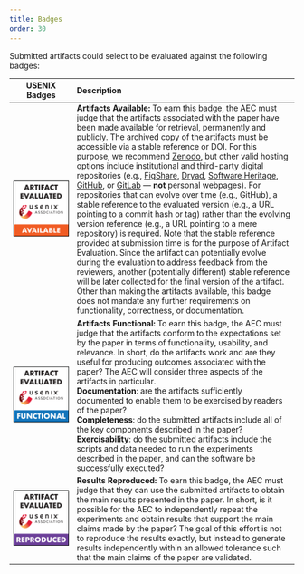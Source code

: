 ```yaml
---
title: Badges
order: 30
---
```


Submitted artifacts could select to be evaluated against the following badges:

<style>
table th:first-of-type {
    width: 20%;
}
table th:nth-of-type(2) {
    width: 70%;
}
</style>

| USENIX Badges | Description |
|:-------------:|:------------|
| ![available badge](usenixbadges-available.png) | **Artifacts Available:** To earn this badge, the AEC must judge that the artifacts associated with the paper have been made available for retrieval, permanently and publicly. The archived copy of the artifacts must be accessible via a stable reference or DOI. For this purpose, we recommend [Zenodo](https://zenodo.org/), but other valid hosting options include institutional and third-party digital repositories (e.g., [FigShare](https://figshare.com/), [Dryad](https://datadryad.org/stash/), [Software Heritage](https://archive.softwareheritage.org/), [GitHub](https://github.com/), or [GitLab](https://about.gitlab.com/) — **not** personal webpages). For repositories that can evolve over time (e.g., GitHub), a stable reference to the evaluated version (e.g., a URL pointing to a commit hash or tag) rather than the evolving version reference (e.g., a URL pointing to a mere repository) is required. Note that the stable reference provided at submission time is for the purpose of Artifact Evaluation. Since the artifact can potentially evolve during the evaluation to address feedback from the reviewers, another (potentially different) stable reference will be later collected for the final version of the artifact. Other than making the artifacts available, this badge does not mandate any further requirements on functionality, correctness, or documentation. |
| ![functional badge](usenixbadges-functional.png) | **Artifacts Functional:** To earn this badge, the AEC must judge that the artifacts conform to the expectations set by the paper in terms of functionality, usability, and relevance. In short, do the artifacts work and are they useful for producing outcomes associated with the paper? The AEC will consider three aspects of the artifacts in particular. <br>**Documentation**: are the artifacts sufficiently documented to enable them to be exercised by readers of the paper? <br>**Completeness**: do the submitted artifacts include all of the key components described in the paper? <br>**Exercisability**: do the submitted artifacts include the scripts and data needed to run the experiments described in the paper, and can the software be successfully executed? |
| ![reproduced badge](usenixbadges-reproduced.png) | **Results Reproduced:** To earn this badge, the AEC must judge that they can use the submitted artifacts to obtain the main results presented in the paper. In short, is it possible for the AEC to independently repeat the experiments and obtain results that support the main claims made by the paper? The goal of this effort is not to reproduce the results exactly, but instead to generate results independently within an allowed tolerance such that the main claims of the paper are validated. |
